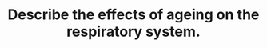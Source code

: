 ---
title: "Describe the effects of ageing on the respiratory system."
entityType: SAQ
exam: PEX
college: CICM
year: 2019
sitting: A
question: 19
passRate: 5
EC_expectedDomains:
- "Answers should have included the effects of ageing on the efficiency of gas exchange, how the expected PaO2 changes with age, and its causation. Anatomical changes should have been included as should changes in lung volumes, particularly the significance of an increased closing volume."
EC_errorsCommon:
- "Marks were not awarded for the effects of disease states."
---